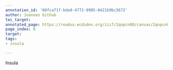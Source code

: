 ```yaml
---
annotation_id: '08fca71f-bda9-4772-9905-0421b9bc5672'
author: Joannas Github
tei_target: 
annotated_page: https://readux.ecdsdev.org/iiif/2qnpcn80/canvas/2qnpcn80_00000001.jpg
page_index: 0
target: 
tags:
- insula

---
```

<p>Insula</p>